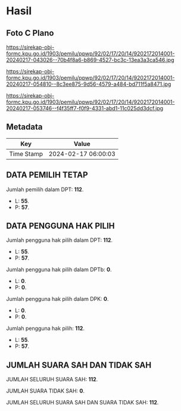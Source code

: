 # Hasil

## Foto C Plano

https://sirekap-obj-formc.kpu.go.id/1903/pemilu/ppwp/92/02/17/20/14/9202172014001-20240217-043026--70b4f8a6-b869-4527-bc3c-13ea3a3ca546.jpg

https://sirekap-obj-formc.kpu.go.id/1903/pemilu/ppwp/92/02/17/20/14/9202172014001-20240217-054810--8c3ee875-9d56-4579-a484-bd711f5a8471.jpg

https://sirekap-obj-formc.kpu.go.id/1903/pemilu/ppwp/92/02/17/20/14/9202172014001-20240217-053746--f4f35ff7-f0f9-4331-abd1-11c025dd3dcf.jpg


## Metadata

| Key        | Value               |
| ---------- | ------------------- |
| Time Stamp | 2024-02-17 06:00:03 |


## DATA PEMILIH TETAP

Jumlah pemilih dalam DPT: **112**.
 * L: **55**.
 * P: **57**.

## DATA PENGGUNA HAK PILIH

Jumlah pengguna hak pilih dalam DPT: **112**.
 * L: **55**.
 * P: **57**.

Jumlah pengguna hak pilih dalam DPTb: **0**.
 * L: **0**.
 * P: **0**.

Jumlah pengguna hak pilih dalam DPK: **0**.
 * L: **0**.
 * P: **0**.

Jumlah pengguna hak pilih: **112**.
 * L: **55**.
 * P: **57**.

## JUMLAH SUARA SAH DAN TIDAK SAH

JUMLAH SELURUH SUARA SAH: **112**.

JUMLAH SUARA TIDAK SAH: **0**.

JUMLAH SELURUH SUARA SAH DAN SUARA TIDAK SAH: **112**.


